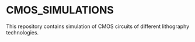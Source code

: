 # CMOS_SIMULATIONS
This repository contains simulation of CMOS circuits of different lithography technologies.
